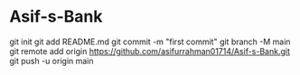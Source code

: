 # Asif-s-Bank
git init
git add README.md
git commit -m "first commit"
git branch -M main
git remote add origin https://github.com/asifurrahman01714/Asif-s-Bank.git
git push -u origin main